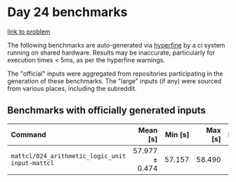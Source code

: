 # Day 24 benchmarks

[link to problem](http://adventofcode.com/2021/day/24)

The following benchmarks are auto-generated via [hyperfine](https://github.com/sharkdp/hyperfine) by a ci system running on shared hardware. Results may be inaccurate, particularly for execution times < 5ms, as per the hyperfine warnings.

The "official" inputs were aggregated from repositories participating in the generation of these benchmarks. The "large" inputs (if any) were sourced from various places, including the subreddit.

## Benchmarks with officially generated inputs
| Command | Mean [s] | Min [s] | Max [s] | Relative |
|:---|---:|---:|---:|---:|
| `mattcl/024_arithmetic_logic_unit input-mattcl` | 57.977 ± 0.474 | 57.157 | 58.490 | 1.00 |
